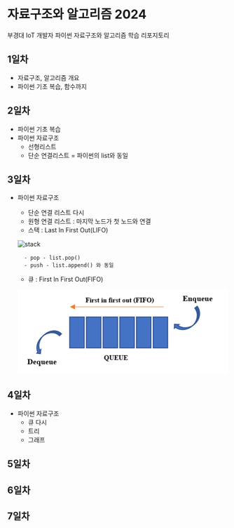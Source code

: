 # 자료구조와 알고리즘 2024
부경대 IoT 개발자 파이썬 자료구조와 알고리즘 학습 리포지토리

## 1일차
- 자료구조, 알고리즘 개요
- 파이썬 기초 복습, 함수까지

## 2일차
- 파이썬 기초 복습
- 파이썬 자료구조
    - 선형리스트
    - 단순 연결리스트 = 파이썬의 list와 동일

## 3일차
- 파이썬 자료구조
    - 단순 연결 리스트 다시
    - 원형 연결 리스트 : 마지막 노드가 첫 노드와 연결
    - 스택 : Last In First Out(LIFO)

    ![stack](https://cs.lmu.edu/~ray/images/stack.gif)
    
        - pop - list.pop()
        - push - list.append() 와 동일
    - 큐 : First In First Out(FIFO)

    ![queue](https://raw.githubusercontent.com/inje98/ds-and-algorithm/main/images/queue.png)


## 4일차
- 파이썬 자료구조
    - 큐 다시
    - 트리
    - 그래프

## 5일차

## 6일차

## 7일차